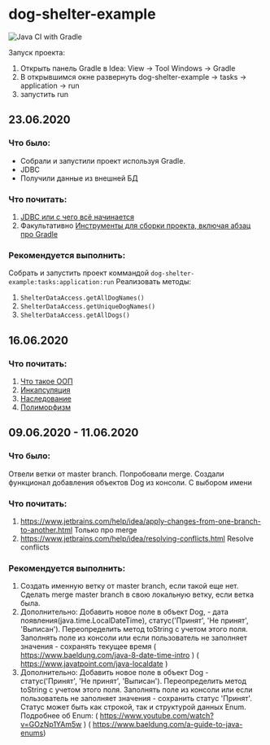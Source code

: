 # dog-shelter-example
![Java CI with Gradle](https://github.com/DmitriiPodlesnykh/dog-shelter-example/workflows/Java%20CI%20with%20Gradle/badge.svg?branch=master)

Запуск проекта:
1. Открыть панель Gradle в Idea: View -> Tool Windows -> Gradle
1. В открывшимся окне развернуть dog-shelter-example -> tasks -> application -> run
1. запустить run

## 23.06.2020
### Что было:

* Собрали и запустили проект используя Gradle.
* JDBC
* Получили данные из внешней БД

### Что почитать:
1. [JDBC или с чего всё начинается](https://javarush.ru/groups/posts/2172-jdbc-ili-s-chego-vsje-nachinaetsja)
1. Факультативно [Инструменты для сборки проекта, включая абзац про Gradle](https://javarush.ru/groups/posts/2318-kompiljacija-v-java)
### Рекомендуется выполнить:
Собрать и запустить проект коммандой <code>dog-shelter-example:tasks:application:run</code>
Реализовать методы:
1. <code>ShelterDataAccess.getAllDogNames()</code>
1. <code>ShelterDataAccess.getUniqueDogNames()</code>
1. <code>ShelterDataAccess.getAllDogs()</code>

## 16.06.2020
### Что почитать:
1. [Что такое ООП](https://www.youtube.com/watch?v=M58eiYbM6AE)
1. [Инкапсуляция](https://www.youtube.com/watch?v=EvGi6XDgV7w)
1. [Наследование](https://www.youtube.com/watch?v=eI0XzQw3V0Q)
1. [Полиморфизм](https://www.youtube.com/watch?v=Ay_GwOQWPs8)

## 09.06.2020 - 11.06.2020
### Что было:
Отвели ветки от master branch. Попробовали merge.
Создали функционал добавления объектов Dog из консоли. С выбором имени

### Что почитать:
1. https://www.jetbrains.com/help/idea/apply-changes-from-one-branch-to-another.html Только про merge
1. https://www.jetbrains.com/help/idea/resolving-conflicts.html Resolve conflicts

### Рекомендуется выполнить:
1. Создать именную ветку от master branch, если такой еще нет. 
Сделать merge master branch в свою локальную ветку, если ветка была. 
1. Дополнительно: Добавить новое поле в объект Dog, - дата появления(java.time.LocalDateTime), статус('Принят', 'Не принят', 'Выписан').
 Переопределить метод toString с учетом этого поля.
 Заполнять поле из консоли или если пользователь не заполняет значения - сохранять текущее время 
 ( https://www.baeldung.com/java-8-date-time-intro )
 ( https://www.javatpoint.com/java-localdate )
1. Дополнительно: Добавить новое поле в объект Dog - статус('Принят', 'Не принят', 'Выписан').
Переопределить метод toString с учетом этого поля.
 Заполнять поле из консоли или если пользователь не заполняет значения - сохранить статус 'Принят'.
Статус может быть как строкой, так и структурой данных Enum. Подробнее об Enum:
 ( https://www.youtube.com/watch?v=GOzNp1YAm5w )
 ( https://www.baeldung.com/a-guide-to-java-enums)
